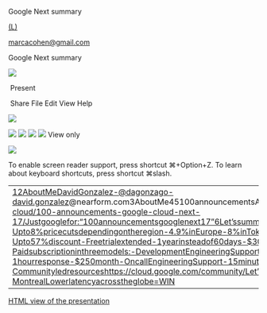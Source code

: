 Google Next summary

[(L)](https://docs.google.com/presentation/?authuser=0&usp=slides_web)

[marcacohen@gmail.com](https://accounts.google.com/SignOutOptions?hl=en&continue=https://docs.google.com/presentation/d/1I6WG8Sg_gKsi0FLGsONql8OKvhKwjq4MBdSUQL01hdI/edit)

Google Next summary

![]("//ssl.gstatic.com/docs/common/jfk_sprite167.png")

 Present

 Share
File
Edit
View
Help

![]("//ssl.gstatic.com/docs/common/jfk_sprite167.png")

![]("//ssl.gstatic.com/docs/common/jfk_sprite167.png")
![]("//ssl.gstatic.com/docs/common/jfk_sprite167.png")
![]("//ssl.gstatic.com/docs/common/jfk_sprite167.png")
![]("//ssl.gstatic.com/docs/common/jfk_sprite167.png")
View only

![]("//ssl.gstatic.com/docs/common/jfk_sprite167.png")

To enable screen reader support, press shortcut ⌘+Option+Z. To learn about keyboard shortcuts, press shortcut ⌘slash.

|     |     |
| --- | --- |
| 12AboutMeDavidGonzalez-@dagonzago-david.gonzalez@nearform.com3AboutMe45100announcementsAndallofthemareinthisblog:https://blog.google/topics/google-cloud/100-announcements-google-cloud-next-17/Justgooglefor:“100announcementsgooglenext17”6Let’ssummarizethemostimportantones78Pricecuts-Upto8%pricecutsdependingontheregion-4.9%inEurope-8%inTokyo-Committedusediscount-Yearcommitmentpaidmonthly-Upto57%discount-Freetrialextended-1yearinsteadof60days-$300ofcredittospendonanyserviceorAPI9Support-Paidsubscriptioninthreemodels:-DevelopmentEngineeringSupport-4to8hours-$100month-ProductionEngineerSupport-1hourresponse-$250month-OncallEngineeringSupport-15minutes-$1500month10Community-Communityledresourceshttps://cloud.google.com/community/Let’shavealook...1112Newregions-California-Netherland-MontrealLowerlatencyacrosstheglobe=WIN |     |

[HTML view of the presentation](https://docs.google.com/presentation/d/1I6WG8Sg_gKsi0FLGsONql8OKvhKwjq4MBdSUQL01hdI/htmlpresent)